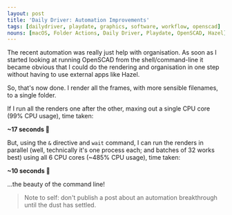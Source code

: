 ```yaml
---
layout: post
title: 'Daily Driver: Automation Improvements'
tags: [dailydriver, playdate, graphics, software, workflow, openscad]
nouns: [macOS, Folder Actions, Daily Driver, Playdate, OpenSCAD, Hazel]
---
```


The recent automation was really just help with organisation. As soon as I started looking at running OpenSCAD from the shell/command-line it became obvious that I could do the rendering and organisation in one step without having to use external apps like Hazel.

So, that's now done. I render all the frames, with more sensible filenames, to a single folder.

If I run all the renders one after the other, maxing out a single CPU core (99% CPU usage), time taken:

**~17 seconds 🐢**

But, using the `&` directive and `wait` command, I can run the renders in parallel (well, technically it's one process each; and batches of 32 works best) using all 6 CPU cores (~485% CPU usage), time taken:

**~10 seconds 🐇**

...the beauty of the command line!

> Note to self: don't publish a post about an automation breakthrough until the dust has settled.